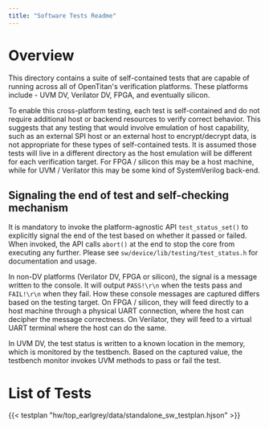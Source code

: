 ```yaml
---
title: "Software Tests Readme"
---
```


# Overview

This directory contains a suite of self-contained tests that are capable of running across all of OpenTitan's verification platforms.
These platforms include - UVM DV, Verilator DV, FPGA, and eventually silicon.

To enable this cross-platform testing, each test is self-contained and do not require additional host or backend resources to verify correct behavior.
This suggests that any testing that would involve emulation of host capability, such as an external SPI host or an external host to encrypt/decrypt data, is not appropriate for these types of self-contained tests.
It is assumed those tests will live in a different directory as the host emulation will be different for each verification target.
For FPGA / silicon this may be a host machine, while for UVM / Verilator this may be some kind of SystemVerilog back-end.

## Signaling the end of test and self-checking mechanism

It is mandatory to invoke the platform-agnostic API `test_status_set()` to explicitly signal the end of the test based on whether it passed or failed.
When invoked, the API calls `abort()` at the end to stop the core from executing any further.
Please see `sw/device/lib/testing/test_status.h` for documentation and usage.

In non-DV platforms (Verilator DV, FPGA or silicon), the signal is a message written to the console.
It will output `PASS!\r\n` when the tests pass and `FAIL!\r\n` when they fail.
How these console messages are captured differs based on the testing target.
On FPGA / silicon, they will feed directly to a host machine through a physical UART connection, where the host can decipher the message correctness.
On Verilator, they will feed to a virtual UART terminal where the host can do the same.

In UVM DV, the test status is written to a known location in the memory, which is monitored by the testbench.
Based on the captured value, the testbench monitor invokes UVM methods to pass or fail the test.

# List of Tests

{{< testplan "hw/top_earlgrey/data/standalone_sw_testplan.hjson" >}}
